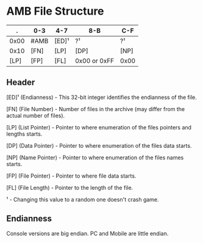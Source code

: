 # AMB File Structure

.    | 0-3  | 4-7  | 8-B  | C-F
---- | ---- | ---- | ---- | ----
0x00 | #AMB | [ED]¹ |  ?¹   |  ?¹  
0x10 | [FN] | [LP] | [DP] | [NP]
[LP] | [FP] | [FL] |  0x00 or 0xFF   | 0x00

## Header

[ED]¹ (Endianness) - This 32-bit integer identifies the endianness of the file.

[FN] (File Number) - Number of files in the archive (may differ from the actual number of files).

[LP] (List Pointer) - Pointer to where enumeration of the files pointers and lengths starts.

[DP] (Data Pointer) - Pointer to where enumeration of the files data starts.

[NP] (Name Pointer) - Pointer to where enumeration of the files names starts.

[FP] (File Pointer) - Pointer to where file data starts.

[FL] (File Length) - Pointer to the length of the file.

¹ - Changing this value to a random one doesn't crash game.

## Endianness

Console versions are big endian. PC and Mobile are little endian.
